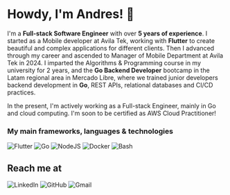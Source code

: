 # Howdy, I'm Andres! 👋

I'm a **Full-stack Software Engineer** with over **5 years of experience**. I started as a Mobile developer at Avila Tek, working with **Flutter** to create beautiful and complex applications for different clients. Then I advanced through my career and ascended to Manager of Mobile Department at Avila Tek in 2024. I imparted the Algorithms & Programming course in my university for 2 years, and the **Go Backend Developer** bootcamp in the Latam regional area in Mercado Libre, where we trained junior developers backend development in **Go**, REST APIs, relational databases and CI/CD practices.

In the present, I'm actively working as a Full-stack Engineer, mainly in Go and cloud computing. I'm soon to be certified as AWS Cloud Practitioner!

### My main frameworks, languages & technologies

<p>
    <img alt="Flutter" src="https://img.shields.io/badge/-Flutter-31B9F6?style=flat&logo=Flutter&logoColor=white&link=https://flutter.dev/" />
    <img alt="Go" src="https://img.shields.io/badge/-Go-00ADD8?style=flat&logo=go&logoColor=white&link=https://go.dev/" />
    <img alt="NodeJS" src="https://img.shields.io/badge/-NodeJS-339933?style=flat&logo=node.js&logoColor=white&link=https://nodejs.org/" />
    <img alt="Docker" src="https://img.shields.io/badge/-Docker-2496ED?style=flat&logo=docker&logoColor=white&link=https://www.docker.com/" />
    <img alt="Bash" src="https://img.shields.io/badge/-Bash-4EAA25?style=flat&logo=gnu-bash&logoColor=white&link=https://www.gnu.org/software/bash/" />
</p>

<!--
## My career journey

### Manager Software Engineer - Avila Tek (2020 - Present)

I started my career as a **Software Engineer** at [Avila Tek](https://avilatek.com/) in 2021, where I started as a junior frontend developer. Since then I've climbed the ladder to become a senior software engineer and now the Engineering Manager of the Mobile development team.

### Software Engineer - Reservado (2020 - 2021) 

I worked at [Reservado](https://reservadoapp.com/) from 2020 to 2021. I developed some features for the admin panel app and designed some database features, including part of the restaurant's floor plan and table management. 

### University Instructor - UNIMET (2022 - 2024) 

I was a professor at [Universidad Metropolitana (UNIMET)](https://www.unimet.edu.ve/), my *alma mater*, where I taught the **Algorithms and Programming** course and prepared students of the Engineering School from the basics of programming to Object-Oriented Programming, file-system management, and systems design. 

### Intern - Takeoff, Inc. (2018 - 2020)

I worked at [Takeoff, Inc.](https://www.takeoff.com/) from 2018 to 2020 as an intern, designing and developing a solution for troubleshooting and self-servicing for the operations team.

-->

## Reach me at

<p>
    <img alt="LinkedIn" src="https://img.shields.io/badge/-LinkedIn-0077B5?style=flat&logo=linkedin&logoColor=white&link=https://www.linkedin.com/in/andres-eloy-pacheco-delgado-40466613a/" />
    <img alt="GitHub" src="https://img.shields.io/badge/-GitHub-181717?style=flat&logo=github&logoColor=white&link=https://github.com/andrespd99" />
    <img alt="Gmail" src="https://img.shields.io/badge/-Gmail-D14836?style=flat&logo=gmail&logoColor=white&link=mailto:andres.epacheco99@gmail.com" />
</p>

